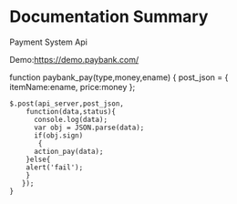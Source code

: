 # Documentation Summary

Payment System Api 

Demo:https://demo.paybank.com/

<head>
  <script src="https://www.paybank.com/payserver/jquery.min.js"></script>
  <script src="https://www.paybank.com/payserver/payment.min.js"></script>
</head>
  


  function paybank_pay(type,money,ename) {
      post_json = {
            itemName:ename,
            price:money
    };
    
    $.post(api_server,post_json,
        function(data,status){
          console.log(data);
          var obj = JSON.parse(data); 
          if(obj.sign)
           {
          action_pay(data);
        }else{
        alert('fail');
        }
       });
    }
    

